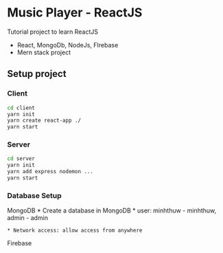 # Music Player - ReactJS 
Tutorial project to learn ReactJS
* React, MongoDb, NodeJs, FIrebase
* Mern stack project

## Setup project 

### Client 
```bash
cd client
yarn init 
yarn create react-app ./
yarn start
```

### Server
```bash
cd server
yarn init
yarn add express nodemon ... 
yarn start
```
### Database Setup
MongoDB
    * Create a database in MongoDB
    * user: minhthuw - minhthuw, admin - admin

    * Network access: allow access from anywhere
Firebase